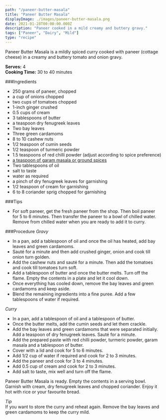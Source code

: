 ```yaml
---
path: "/paneer-butter-masala"
title: "Paneer Butter Masala"
displayImage: ./images/paneer-butter-masala.png
date: 2021-01-28T00:00:00.000Z
description: "Paneer cooked in a mild creamy and buttery gravy."
tags: ["Paneer", "Dairy", "Mild"]
type: "recipe"
---
```


Paneer Butter Masala is a mildly spiced curry cooked with paneer (cottage cheese) in a creamy and buttery tomato and onion gravy.

**Serves:** 4\
**Cooking Time:** 30 to 40 minutes

###Ingredients
- 250 grams of paneer, chopped
- a cup of onions chopped
- two cups of tomatoes chopped
- 1-inch ginger crushed
- 0.5 cups of cream
- 3 tablespoons of butter
- a teaspoon dry fenugreek leaves
- Two bay leaves
- Three green cardamoms
- 8 to 10 cashew nuts
- 1/2 teaspoon of cumin seeds
- 1/2 teaspoon of turmeric powder
- 1.5 teaspoons of red chilli powder (adjust according to spice preference)
- <a href="https://en.wikipedia.org/wiki/Garam_masala" target="_blank" rel="noopener noreferrer" class="link"> a teaspoon of garam masala or ground spices </a>
- Two tablespoons of oil
- salt to taste
- water as required
- a pinch of dry fenugreek leaves for garnishing
- 1/2 teaspoon of cream for garnishing
- 6 to 8 coriander sprig chopped for garnishing

###Tips
- For soft paneer, get the fresh paneer from the shop. Then boil paneer for 5 to 6 minutes. Then transfer the paneer to a bowl of chilled water. Remove from chilled water when you are ready to add it to curry.

###Procedure
*Gravy*
- In a pan, add a tablespoon of oil and once the oil has heated, add bay leaves and green cardamoms. 
- Sauté for a minute and then add crushed ginger, onion and cook till onion turn golden. 
- Add the cashew nuts and sauté for a minute. Then add the tomatoes and cook till tomatoes turn soft. 
- Add a tablespoon of butter and once the butter melts. Turn off the flame. Empty the contents in a plate and let it cool down.
- Once everything has cooled down, remove the bay leaves and green cardamoms and keep aside.
- Blend the remaining ingredients into a fine puree. Add a few tablespoons of water if required.

*Curry*
- In a pan, add a tablespoon of oil and a tablespoon of butter. 
- Once the butter melts, add the cumin seeds and let them crackle. 
- Add the bay leaves and green cardamoms that were separated initially. Add a teaspoon of dry fenugreek leaves. Sauté for a minute. 
- Add the prepared paste with red chilli powder, turmeric powder, garam masala and a tablespoon of butter.
- Cover with a lid and cook for 5 to 6 minutes. 
- Add 1/2 cup of water if required and cook for 2 to 3 minutes.
- Add the paneer and cook for 3 to 4 minutes. 
- Add 0.5 cup of cream and cook for 2 to 3 minutes. 
- Add salt to taste, mix well and turn off the flame. 

Paneer Butter Masala is ready. Empty the contents in a serving bowl. Garnish with cream, dry fenugreek leaves and chopped coriander. Enjoy it hot with rice or your favourite bread.

*Tip*\
If you want to store the curry and reheat again. Remove the bay leaves and green cardamoms to keep the curry mild.
